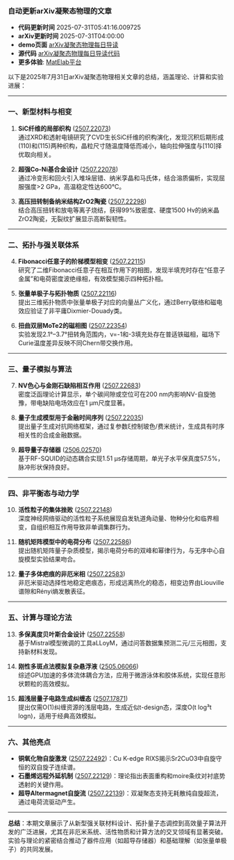 ### 自动更新arXiv凝聚态物理的文章
  - **代码更新时间** 2025-07-31T05:41:16.009725
  - **arXiv更新时间** 2025-07-31T04:00:00
  - **demo页面** [arXiv凝聚态物理每日导读](https://iopwsy.github.io/arXiv_cond-mat/)
  - **源代码** [arXiv凝聚态物理每日导读代码](https://github.com/iopwsy/arXiv_cond-mat/)
  - **更多体验**: [MatElab平台](https://in.iphy.ac.cn/eln/#/recday)

以下是2025年7月31日arXiv凝聚态物理相关文章的总结，涵盖理论、计算和实验进展：

---

### **一、新型材料与相变**
1. **SiC纤维的局部织构** ([2507.22073](https://arxiv.org/abs/2507.22073))  
   通过XRD和透射电镜研究了CVD生长SiC纤维的织构演化，发现沉积后期形成(110)和(115)两种织构，晶粒尺寸随温度降低而减小，轴向拉伸强度与[110]择优取向相关。

2. **超强Co-Ni基合金设计** ([2507.22078](https://arxiv.org/abs/2507.22078))  
   通过冷变形和回火引入堆垛层错、纳米孪晶和马氏体，结合溶质偏析，实现屈服强度>2 GPa，高温稳定性达600°C。

3. **高压扭转制备纳米结构ZrO2陶瓷** ([2507.22298](https://arxiv.org/abs/2507.22298))  
   结合高压扭转和放电等离子烧结，获得99%致密度、硬度1500 Hv的纳米晶ZrO2陶瓷，无裂纹扩展显示高断裂韧性。

---

### **二、拓扑与强关联体系**
4. **Fibonacci任意子的阶梯模型相变** ([2507.22115](https://arxiv.org/abs/2507.22115))  
   研究了二维Fibonacci任意子在相互作用下的相图，发现半填充时存在“任意子金属”和电荷密度波绝缘相，有效模型揭示四种拓扑相。

5. **张量单极子与拓扑物质** ([2507.22116](https://arxiv.org/abs/2507.22116))  
   提出三维拓扑物质中张量单极子对应的向量丛广义化，通过Berry联络和磁电效应验证了非平庸Dixmier-Douady类。

6. **扭曲双层MoTe2的磁相图** ([2507.22354](https://arxiv.org/abs/2507.22354))  
   实验发现2.1°–3.7°扭转角范围内，ν=-1和-3填充处存在普适铁磁相，磁场下Curie温度差异反映不同Chern带交换作用。

---

### **三、量子模拟与算法**
7. **NV色心与金刚石缺陷相互作用** ([2507.22683](https://arxiv.org/abs/2507.22683))  
   密度泛函理论计算显示，单个碳间隙或空位可在200 nm内影响NV-自旋弛豫，带电缺陷电场效应在1 μm尺度显著。

8. **量子生成模型用于金融时间序列** ([2507.22035](https://arxiv.org/abs/2507.22035))  
   提出量子生成对抗网络框架，通过复参数ξ控制玻色/费米统计，生成具有时序相关性的合成金融数据。

9. **超导量子存储器** ([2506.02570](https://arxiv.org/abs/2506.02570))  
   基于RF-SQUID的动态耦合实现1.51 μs存储周期，单光子水平保真度57.5%，脉冲形状保持良好。

---

### **四、非平衡态与动力学**
10. **活性粒子的集体挫败** ([2507.22148](https://arxiv.org/abs/2507.22148))  
    深度神经网络驱动的活性粒子系统展现自发轨道角动量、物种分化和临界相变，自组织相互作用导致非单调集群行为。

11. **随机矩阵模型中的电荷分布** ([2507.22586](https://arxiv.org/abs/2507.22586))  
    提出随机矩阵量子杂质模型，揭示电荷分布的双峰和幂律行为，与无序中心自旋模型实验结果吻合。

12. **量子多体疤痕的非厄米相** ([2507.22583](https://arxiv.org/abs/2507.22583))  
    非厄米驱动选择性地稳定疤痕态，形成远离热化的稳态，相变边界由Liouville谱隙和Rényi熵发散表征。

---

### **五、计算与理论方法**
13. **多保真度贝叶斯合金设计** ([2507.22558](https://arxiv.org/abs/2507.22558))  
    基于Mistral模型微调的工具aLLoyM，通过问答数据集预测二元/三元相图，支持新材料发现。

14. **刚性多斑点法模拟复杂悬浮液** ([2505.06066](https://arxiv.org/abs/2505.06066))  
    综述GPU加速的多体流体耦合方法，应用于微游泳体和胶体系统，实现任意形状颗粒的高效模拟。

15. **超浅层量子电路生成纠缠态** ([2507.17871](https://arxiv.org/abs/2507.17871))  
    提出仅需O(1)纠缠资源的浅层电路，生成近似t-design态，深度O(t log³t logn)，适用于经典高效模拟。

---

### **六、其他亮点**
- **铜氧化物自旋激发** ([2507.22492](https://arxiv.org/abs/2507.22492))：Cu K-edge RIXS揭示Sr2CuO3中自旋守恒的双自旋子连续谱。
- **石墨烯远程外延机制** ([2507.22129](https://arxiv.org/abs/2507.22129))：理论指出表面重构和moire条纹对衬底势透射的关键作用。
- **超导Altermagnet自旋流** ([2507.22139](https://arxiv.org/abs/2507.22139))：双凝聚态支持无耗散纯自旋超流，通过电荷流驱动产生。

---

**总结**：本期文章展示了从新型强关联材料设计、拓扑量子态调控到高效量子算法开发的广泛进展，尤其在非厄米系统、活性物质和计算方法的交叉领域有显著突破。实验与理论的紧密结合推动了器件应用（如超导存储器）和基础理解（如张量单极子）的共同发展。